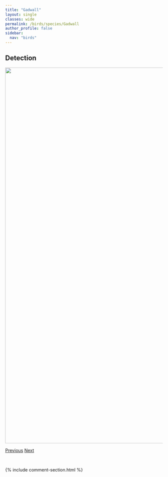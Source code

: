 ```yaml
---
title: "Gadwall"
layout: single
classes: wide
permalink: /birds/species/Gadwall
author_profile: false
sidebar:
  nav: "birds"
---
```


<h2>Detection</h2>

<a href="https://drive.google.com/uc?export=view&id=1ZkY9E82Ub97zSlB5DjFqfvH5ooWazX72">
<img src="https://drive.google.com/uc?export=view&id=1ZkY9E82Ub97zSlB5DjFqfvH5ooWazX72" height = "1200" width = "800">
</a>

<a href="/birds/species/FranklinsGull/" class="pagination--pager" title="Franklin's Gull">Previous</a> <a href="/birds/species/GreatBlueHeron/" class="pagination--pager" title="Great Blue Heron">Next</a>

<p>&nbsp;</p>

{% include comment-section.html %}
